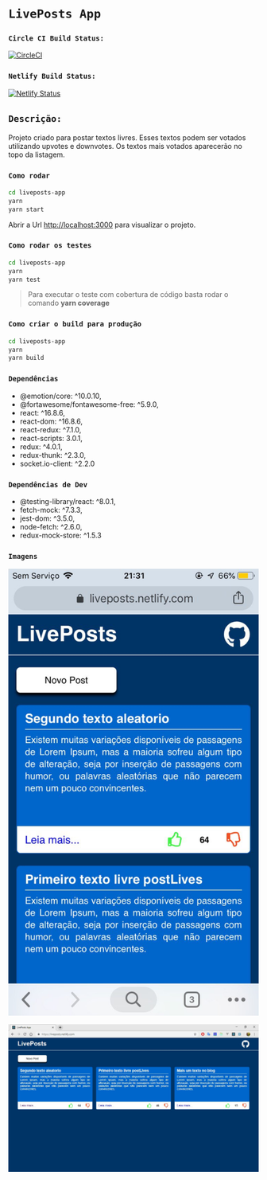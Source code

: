 # `LivePosts App`

### `Circle CI Build Status:` 
[![CircleCI](https://circleci.com/gh/frutuozo29/liveposts-app/tree/master.svg?style=svg)](https://circleci.com/gh/frutuozo29/liveposts-app/tree/master)

### `Netlify Build Status:` 
[![Netlify Status](https://api.netlify.com/api/v1/badges/68db43fb-27b8-4529-ab4a-73fb53994a84/deploy-status)](https://app.netlify.com/sites/liveposts/deploys)

## `Descrição:`
Projeto criado para postar textos livres. Esses textos podem ser votados utilizando upvotes e downvotes. Os textos mais votados aparecerão no topo da listagem. 

### `Como rodar`
```bash
cd liveposts-app
yarn
yarn start
```
Abrir a Url [http://localhost:3000](http://localhost:3000) para visualizar o projeto.

### `Como rodar os testes`

```bash
cd liveposts-app
yarn
yarn test
```

> Para executar o teste com cobertura de código basta rodar o comando **yarn coverage**

### `Como criar o build para produção`

```bash
cd liveposts-app
yarn
yarn build
```

### `Dependências`
  * @emotion/core: ^10.0.10,
  * @fortawesome/fontawesome-free: ^5.9.0,
  * react: ^16.8.6,
  * react-dom: ^16.8.6,
  * react-redux: ^7.1.0,
  * react-scripts: 3.0.1,
  * redux: ^4.0.1,
  * redux-thunk: ^2.3.0,
  * socket.io-client: ^2.2.0
  
### `Dependências de Dev`  
  * @testing-library/react: ^8.0.1,
  * fetch-mock: ^7.3.3,
  * jest-dom: ^3.5.0,
  * node-fetch: ^2.6.0,
  * redux-mock-store: ^1.5.3
  
### `Imagens`
![ImagemMobile](https://raw.githubusercontent.com/frutuozo29/liveposts-app/master/src/assets/img/liveposts-mobile.jpg)

![ImagemMobile](https://raw.githubusercontent.com/frutuozo29/liveposts-app/master/src/assets/img/liveposts-web.jpg)
